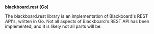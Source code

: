 **blackboard.rest (Go)**

The blackboard.rest library is an implementation of Blackboard's REST API's,
written in Go.  Not all aspects of Blackboard's REST API has been implemented,
and it is likely not all parts will be.
